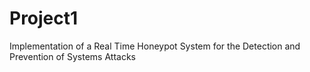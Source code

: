 # Project1
 Implementation of a Real Time Honeypot System for the Detection and Prevention of Systems Attacks

